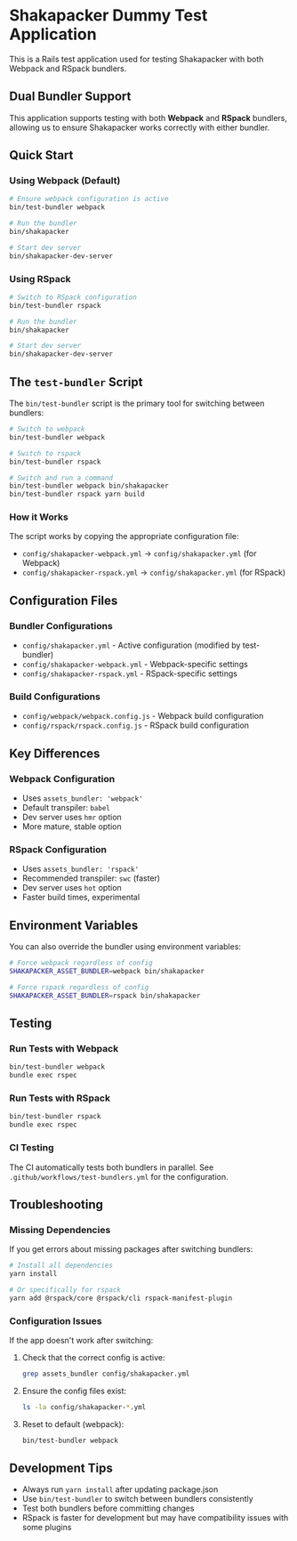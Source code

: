# Shakapacker Dummy Test Application

This is a Rails test application used for testing Shakapacker with both Webpack and RSpack bundlers.

## Dual Bundler Support

This application supports testing with both **Webpack** and **RSpack** bundlers, allowing us to ensure Shakapacker works correctly with either bundler.

## Quick Start

### Using Webpack (Default)

```bash
# Ensure webpack configuration is active
bin/test-bundler webpack

# Run the bundler
bin/shakapacker

# Start dev server
bin/shakapacker-dev-server
```

### Using RSpack

```bash
# Switch to RSpack configuration
bin/test-bundler rspack

# Run the bundler
bin/shakapacker

# Start dev server
bin/shakapacker-dev-server
```

## The `test-bundler` Script

The `bin/test-bundler` script is the primary tool for switching between bundlers:

```bash
# Switch to webpack
bin/test-bundler webpack

# Switch to rspack
bin/test-bundler rspack

# Switch and run a command
bin/test-bundler webpack bin/shakapacker
bin/test-bundler rspack yarn build
```

### How it Works

The script works by copying the appropriate configuration file:

- `config/shakapacker-webpack.yml` → `config/shakapacker.yml` (for Webpack)
- `config/shakapacker-rspack.yml` → `config/shakapacker.yml` (for RSpack)

## Configuration Files

### Bundler Configurations

- `config/shakapacker.yml` - Active configuration (modified by test-bundler)
- `config/shakapacker-webpack.yml` - Webpack-specific settings
- `config/shakapacker-rspack.yml` - RSpack-specific settings

### Build Configurations

- `config/webpack/webpack.config.js` - Webpack build configuration
- `config/rspack/rspack.config.js` - RSpack build configuration

## Key Differences

### Webpack Configuration

- Uses `assets_bundler: 'webpack'`
- Default transpiler: `babel`
- Dev server uses `hmr` option
- More mature, stable option

### RSpack Configuration

- Uses `assets_bundler: 'rspack'`
- Recommended transpiler: `swc` (faster)
- Dev server uses `hot` option
- Faster build times, experimental

## Environment Variables

You can also override the bundler using environment variables:

```bash
# Force webpack regardless of config
SHAKAPACKER_ASSET_BUNDLER=webpack bin/shakapacker

# Force rspack regardless of config
SHAKAPACKER_ASSET_BUNDLER=rspack bin/shakapacker
```

## Testing

### Run Tests with Webpack

```bash
bin/test-bundler webpack
bundle exec rspec
```

### Run Tests with RSpack

```bash
bin/test-bundler rspack
bundle exec rspec
```

### CI Testing

The CI automatically tests both bundlers in parallel. See `.github/workflows/test-bundlers.yml` for the configuration.

## Troubleshooting

### Missing Dependencies

If you get errors about missing packages after switching bundlers:

```bash
# Install all dependencies
yarn install

# Or specifically for rspack
yarn add @rspack/core @rspack/cli rspack-manifest-plugin
```

### Configuration Issues

If the app doesn't work after switching:

1. Check that the correct config is active:

   ```bash
   grep assets_bundler config/shakapacker.yml
   ```

2. Ensure the config files exist:

   ```bash
   ls -la config/shakapacker-*.yml
   ```

3. Reset to default (webpack):
   ```bash
   bin/test-bundler webpack
   ```

## Development Tips

- Always run `yarn install` after updating package.json
- Use `bin/test-bundler` to switch between bundlers consistently
- Test both bundlers before committing changes
- RSpack is faster for development but may have compatibility issues with some plugins
